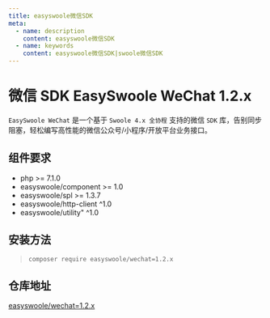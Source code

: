 ```yaml
---
title: easyswoole微信SDK
meta:
  - name: description
    content: easyswoole微信SDK
  - name: keywords
    content: easyswoole微信SDK|swoole微信SDK
---
```



# 微信 SDK EasySwoole WeChat 1.2.x

`EasySwoole WeChat` 是一个基于 `Swoole 4.x 全协程` 支持的微信 `SDK` 库，告别同步阻塞，轻松编写高性能的微信公众号/小程序/开放平台业务接口。

## 组件要求

- php >= 7.1.0
- easyswoole/component >= 1.0
- easyswoole/spl >= 1.3.7
- easyswoole/http-client ^1.0
- easyswoole/utility" ^1.0

## 安装方法

> ```
> composer require easyswoole/wechat=1.2.x
> ```

## 仓库地址

[easyswoole/wechat=1.2.x](https://github.com/easy-swoole/wechat)